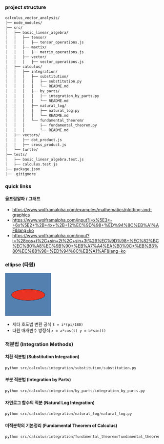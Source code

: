 ### project structure
```
calculus_vector_analysis/
│── node_modules/
│── src/
│   ├── basic_linear_algebra/
│   │   ├── tensor/
│   │   │   ├── tensor_operations.js
│   │   ├── maxtix/
│   │   │   ├── matrix_operations.js
│   │   ├── vector/
│   │   │   ├── vector_operations.js
│   ├── calculus/
│   │   ├── integration/
│   │   │   ├── substitution/
│   │   │   │   ├── substitution.py
│   │   │   │   └── README.md
│   │   │   ├── by_parts/
│   │   │   │   ├── integration_by_parts.py
│   │   │   │   └── README.md
│   │   │   ├── natural_log/
│   │   │   │   ├── natural_log.py
│   │   │   │   └── README.md
│   │   │   └── fundamental_theorem/
│   │   │       ├── fundamental_theorem.py
│   │   │       └── README.md
│   ├── vectors/
│   │   ├── dot_product.js
│   │   ├── cross_product.js
│   └── turtle/
│── tests/
│   ├── basic_linear_algebra.test.js
│   ├── calculus.test.js
│── package.json
│── .gitignore
```

### quick links
#### 울프람알파 / 그래프
- https://www.wolframalpha.com/examples/mathematics/plotting-and-graphics
- https://www.wolframalpha.com/input?i=x%5E3+-+6x%5E2+%2B+4x+%2B+12%EC%9D%98+%ED%94%8C%EB%A1%AF&lang=ko
- https://www.wolframalpha.com/input?i=%28cos+t%2C+sin+2t%2C+sin+3t%29%EC%9D%98+%EC%82%BC%EC%B0%A8%EC%9B%90+%EB%A7%A4%EA%B0%9C+%EB%B3%80%EC%88%98+%ED%94%8C%EB%A1%AF&lang=ko

### ellipse (타원)
<img src="src/turtle/ellipse.png" alt="ellipse" width="150">

- 세타 호도법 변환 공식
`
t = i*(pi/180)
`
- 타원 매개변수 방정식
`
x = a*cos(t)
y = b*sin(t)
`

### 적분법 (Integration Methods)

#### 치환 적분법 (Substitution Integration)
```python
python src/calculus/integration/substitution/substitution.py
```

#### 부분 적분법 (Integration by Parts)  
```python
python src/calculus/integration/by_parts/integration_by_parts.py
```

#### 자연로그 함수의 적분 (Natural Log Integration)
```python
python src/calculus/integration/natural_log/natural_log.py
```

#### 미적분학의 기본정리 (Fundamental Theorem of Calculus)
```python
python src/calculus/integration/fundamental_theorem/fundamental_theorem.py
```
